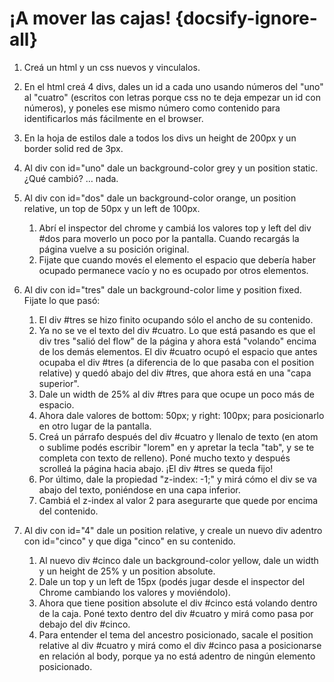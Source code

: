 # ¡A mover las cajas! {docsify-ignore-all}

1. Creá un html y un css nuevos y vinculalos.

2. En el html creá 4 divs, dales un id a cada uno usando números del "uno" al "cuatro" (escritos con letras porque css no te deja empezar un id con números), y poneles ese mismo número como contenido para identificarlos más fácilmente en el browser.

3. En la hoja de estilos dale a todos los divs un height de 200px y un border solid red de 3px.

4. Al div con id="uno" dale un background-color grey y un position static. ¿Qué cambió? … nada. 

5. Al div con id="dos" dale un background-color orange, un position relative, un top de 50px y un left de 100px.

   1. Abrí el inspector del chrome y cambiá los valores top y left del div #dos para moverlo un poco por la pantalla. Cuando recargás la página vuelve a su posición original.
   2. Fijate que cuando movés el elemento el espacio que debería haber ocupado permanece vacío y no es ocupado por otros elementos.

6. Al div con id="tres" dale un background-color lime y position fixed. Fijate lo que pasó:

   1. El div #tres se hizo finito ocupando sólo el ancho de su contenido.
   2. Ya no se ve el texto del div #cuatro. Lo que está pasando es que el div tres "salió del flow" de la página y ahora está "volando" encima de los demás elementos. El div #cuatro ocupó el espacio que antes ocupaba el div #tres (a diferencia de lo que pasaba con el position relative) y quedó abajo del div #tres, que ahora está en una "capa superior".
   3. Dale un width de 25% al div #tres para que ocupe un poco más de espacio.
   4. Ahora dale valores de bottom: 50px; y right: 100px; para posicionarlo en otro lugar de la pantalla.
   5. Creá un párrafo después del div #cuatro y llenalo de texto (en atom o sublime podés escribir "lorem" en y apretar la tecla "tab", y se te completa con texto de relleno). Poné mucho texto y después scrolleá la página hacia abajo. ¡El div #tres se queda fijo!
   6. Por último, dale la propiedad "z-index: -1;" y mirá cómo el div se va abajo del texto, poniéndose en una capa inferior.
   7. Cambiá el z-index al valor 2 para asegurarte que quede por encima del contenido.

7. Al div con id="4" dale un position relative, y creale un nuevo div adentro con id="cinco" y que diga "cinco" en su contenido.

   1. Al nuevo div #cinco dale un background-color yellow, dale un width y un height de 25% y un position absolute.
   2. Dale un top y un left de 15px (podés jugar desde el inspector del Chrome cambiando los valores y moviéndolo).
   3. Ahora que tiene position absolute el div #cinco está volando dentro de la caja. Poné texto dentro del div #cuatro y mirá como pasa por debajo del div #cinco.
   4. Para entender el tema del ancestro posicionado, sacale el position relative al div #cuatro y mirá como el div #cinco pasa a posicionarse en relación al body, porque ya no está adentro de ningún elemento posicionado.
